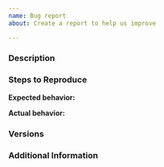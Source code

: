 ```yaml
---
name: Bug report
about: Create a report to help us improve

---
```

<!--
# Is your bug report related to capa rules (for example a false positive)?
We use sybmodules to separate code, rules and test data. If your issue is related to capa rules, please report it at https://github.com/fireeye/capa-rules/issues.

# Have you checked that your issue isn't already filed?
Please search if there is a similar issue at https://github.com/fireeye/capa/issues. If there is already a similar issue, please add more details there instead of opening a new one.

# Have you read capa's Code of Conduct?
By filing an Issue, you are expected to comply with it, including treating everyone with respect: https://github.com/fireeye/capa/blob/master/.github/CODE_OF_CONDUCT.md

# Have you read capa's CONTRIBUTING guide?
It contains helpful information about how to contribute to capa. Check https://github.com/fireeye/capa/blob/master/.github/CONTRIBUTING.md#reporting-bugs
-->

### Description

<!-- Description of the issue -->

### Steps to Reproduce

<!-- 1. First Step -->
<!-- 2. Second Step -->
<!-- 3. and so on… -->

**Expected behavior:**

<!-- What you expect to happen -->

**Actual behavior:**

<!-- What actually happens -->

### Versions

<!-- You can get this information from copy and pasting the output of `capa --version` from the command line.
 Please specify the component you're using (e.g. standalone tool or IDA Pro integration) and your Python version.
 Also, please include the OS and what version of the OS you're running. -->

### Additional Information

<!-- Any additional information, configuration or data that might be necessary to reproduce the issue. -->

